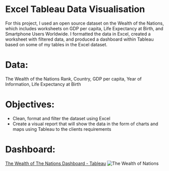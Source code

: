 # Excel Tableau Data Visualisation
For this project, I used an open source dataset on the Wealth of the Nations, which includes worksheets on GDP per capita, Life Expectancy at Birth, and Smartphone Users Worldwide. I formatted the data in Excel, created a worksheet with filtered data, and produced a dashboard within Tableau based on some of my tables in the Excel dataset.

# Data:
The Wealth of the Nations
Rank, Country, GDP per capita, Year of Information, Life Expectancy at Birth

# Objectives:
- Clean, format and filter the dataset using Excel
- Create a visual report that will show the data in the form of charts and maps using Tableau to the clients requirements

# Dashboard:
[The Wealth of The Nations Dashboard - Tableau](https://public.tableau.com/views/TheWealthofNations_16761408397060/TheWealthofNationsDashboard?:language=en-GB&:display_count=n&:origin=viz_share_link)
![The Wealth of Nations](https://user-images.githubusercontent.com/124378648/229092152-c2a0f69b-47af-459b-93a5-98e8b5b43b06.gif)
